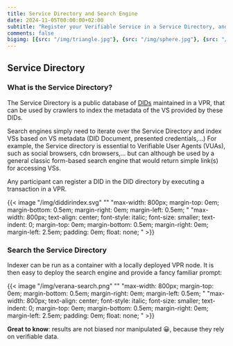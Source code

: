 ```yaml
---
title: Service Directory and Search Engine
date: 2024-11-05T00:00:00+02:00
subtitle: "Register your Verifiable Service in a Service Directory, and let users find you. Instantly."
comments: false
bigimg: [{src: "/img/triangle.jpg"}, {src: "/img/sphere.jpg"}, {src: "/img/hexagon.jpg"}]
---
```


## Service Directory

### What is the Service Directory?

The Service Directory is a public database of [DIDs](https://www.w3.org/TR/did-1.0/) maintained in a VPR, that can be used by crawlers to index the metadata of the VS provided by these DIDs.

Search engines simply need to iterate over the Service Directory and index VSs based on VS metadata (DID Document, presented credentials,…) For example, the Service directory is essential to Verifiable User Agents (VUAs), such as social browsers, cdn browsers,… but can although be used by a general classic form-based search engine that would return simple link(s) for accessing VSs.

Any participant can register a DID in the DID directory by executing a transaction in a VPR.

{{< image "/img/diddirindex.svg" "" "max-width: 800px;  margin-top: 0em; margin-bottom: 0.5em; margin-right: 0em; margin-left: 0.5em; " "max-width: 800px; text-align: center; font-style: italic; font-size: smaller; text-indent: 0;  margin-top: 0em; margin-bottom: 0.5em; margin-right: 0em; margin-left: 2.5em; padding: 0em; float: none; " >}}

### Search the Service Directory

Indexer can be run as a container with a locally deployed VPR node. It is then easy to deploy the search engine and provide a fancy familiar prompt:

{{< image "/img/verana-search.png" "" "max-width: 800px;  margin-top: 0em; margin-bottom: 0.5em; margin-right: 0em; margin-left: 0.5em; " "max-width: 800px; text-align: center; font-style: italic; font-size: smaller; text-indent: 0;  margin-top: 0em; margin-bottom: 0.5em; margin-right: 0em; margin-left: 2.5em; padding: 0em; float: none; " >}}

**Great to know**: results are not biased nor manipulated 😀, because they rely on verifiable data.
